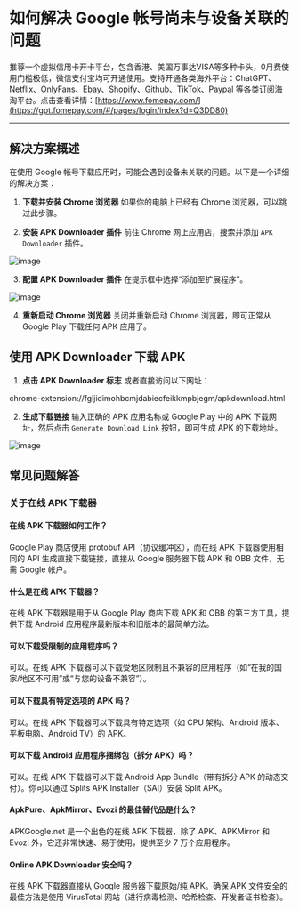 # 如何解决 Google 帐号尚未与设备关联的问题

推荐一个虚拟信用卡开卡平台，包含香港、美国万事达VISA等多种卡头，0月费使用门槛极低，微信支付宝均可开通使用。支持开通各类海外平台：ChatGPT、Netflix、OnlyFans、Ebay、Shopify、Github、TikTok、Paypal 等各类订阅海淘平台。点击查看详情：[https://www.fomepay.com/](https://gpt.fomepay.com/#/pages/login/index?d=Q3DD80)

---

## 解决方案概述

在使用 Google 帐号下载应用时，可能会遇到设备未关联的问题。以下是一个详细的解决方案：

1. **下载并安装 Chrome 浏览器**
   如果你的电脑上已经有 Chrome 浏览器，可以跳过此步骤。

2. **安装 APK Downloader 插件**
   前往 Chrome 网上应用店，搜索并添加 `APK Downloader` 插件。

![image](https://github.com/loprestibrooks323/XAX/assets/169971991/55958698-4185-4015-b0e2-df2a222debc1)



3. **配置 APK Downloader 插件**
   在提示框中选择“添加至扩展程序”。

![image](https://github.com/loprestibrooks323/XAX/assets/169971991/ed39c43b-5cd6-467f-a0c6-29b60ce1edac)

4. **重新启动 Chrome 浏览器**
   关闭并重新启动 Chrome 浏览器，即可正常从 Google Play 下载任何 APK 应用了。

## 使用 APK Downloader 下载 APK

1. **点击 APK Downloader 标志**
   或者直接访问以下网址：

chrome-extension://fgljidimohbcmjdabiecfeikkmpbjegm/apkdownload.html


2. **生成下载链接**
输入正确的 APK 应用名称或 Google Play 中的 APK 下载网址，然后点击 `Generate Download Link` 按钮，即可生成 APK 的下载地址。

![image](https://github.com/loprestibrooks323/XAX/assets/169971991/bd388173-e417-4332-8c41-2151e0d3115a)

## 常见问题解答

### 关于在线 APK 下载器

#### 在线 APK 下载器如何工作？
Google Play 商店使用 protobuf API（协议缓冲区），而在线 APK 下载器使用相同的 API 生成直接下载链接，直接从 Google 服务器下载 APK 和 OBB 文件，无需 Google 帐户。

#### 什么是在线 APK 下载器？
在线 APK 下载器是用于从 Google Play 商店下载 APK 和 OBB 的第三方工具，提供下载 Android 应用程序最新版本和旧版本的最简单方法。

#### 可以下载受限制的应用程序吗？
可以。在线 APK 下载器可以下载受地区限制且不兼容的应用程序（如“在我的国家/地区不可用”或“与您的设备不兼容”）。

#### 可以下载具有特定选项的 APK 吗？
可以。在线 APK 下载器可以下载具有特定选项（如 CPU 架构、Android 版本、平板电脑、Android TV）的 APK。

#### 可以下载 Android 应用程序捆绑包（拆分 APK）吗？
可以。在线 APK 下载器可以下载 Android App Bundle（带有拆分 APK 的动态交付）。你可以通过 Splits APK Installer（SAI）安装 Split APK。

#### ApkPure、ApkMirror、Evozi 的最佳替代品是什么？
APKGoogle.net 是一个出色的在线 APK 下载器，除了 APK、APKMirror 和 Evozi 外，它还非常快速、易于使用，提供至少 7 万个应用程序。

#### Online APK Downloader 安全吗？
在线 APK 下载器直接从 Google 服务器下载原始/纯 APK。确保 APK 文件安全的最佳方法是使用 VirusTotal 网站（进行病毒检测、哈希检查、开发者证书检查）。


